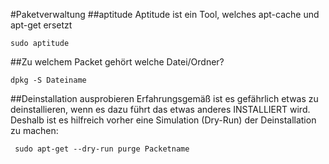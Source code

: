 #Paketverwaltung
##aptitude
Aptitude ist ein Tool, welches apt-cache und apt-get ersetzt

    sudo aptitude
  
##Zu welchem Packet gehört welche Datei/Ordner?

    dpkg -S Dateiname
    
##Deinstallation ausprobieren
Erfahrungsgemäß ist es gefährlich etwas zu deinstallieren, wenn es dazu führt das etwas anderes INSTALLIERT wird.
Deshalb ist es hilfreich vorher eine Simulation (Dry-Run) der Deinstallation zu machen:

     sudo apt-get --dry-run purge Packetname

    
